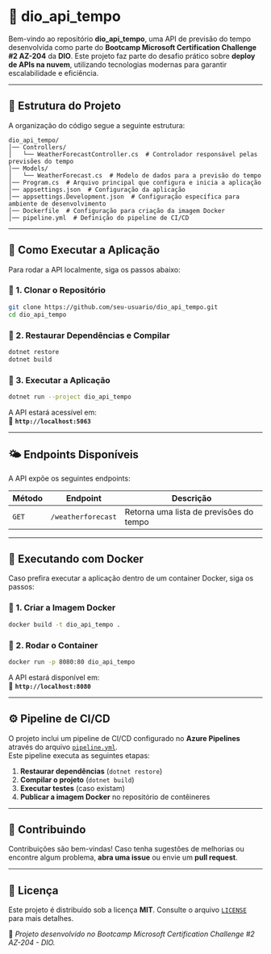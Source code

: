 # 📌 dio_api_tempo

Bem-vindo ao repositório **dio_api_tempo**, uma API de previsão do tempo desenvolvida como parte do **Bootcamp Microsoft Certification Challenge #2 AZ-204** da **DIO**. Este projeto faz parte do desafio prático sobre **deploy de APIs na nuvem**, utilizando tecnologias modernas para garantir escalabilidade e eficiência.

---

## 📂 Estrutura do Projeto

A organização do código segue a seguinte estrutura:

```
dio_api_tempo/
│── Controllers/
│   └── WeatherForecastController.cs  # Controlador responsável pelas previsões do tempo
│── Models/
│   └── WeatherForecast.cs  # Modelo de dados para a previsão do tempo
│── Program.cs  # Arquivo principal que configura e inicia a aplicação
│── appsettings.json  # Configuração da aplicação
│── appsettings.Development.json  # Configuração específica para ambiente de desenvolvimento
│── Dockerfile  # Configuração para criação da imagem Docker
│── pipeline.yml  # Definição do pipeline de CI/CD
```

---

## 🚀 Como Executar a Aplicação

Para rodar a API localmente, siga os passos abaixo:

### 🔹 1. Clonar o Repositório

```sh
git clone https://github.com/seu-usuario/dio_api_tempo.git
cd dio_api_tempo
```

### 🔹 2. Restaurar Dependências e Compilar

```sh
dotnet restore
dotnet build
```

### 🔹 3. Executar a Aplicação

```sh
dotnet run --project dio_api_tempo
```

A API estará acessível em:  
📍 **`http://localhost:5063`**

---

## 🌤️ Endpoints Disponíveis

A API expõe os seguintes endpoints:

| Método | Endpoint             | Descrição                                      |
|--------|----------------------|----------------------------------------------|
| `GET`  | `/weatherforecast`   | Retorna uma lista de previsões do tempo    |

---

## 🐳 Executando com Docker

Caso prefira executar a aplicação dentro de um container Docker, siga os passos:

### 🔹 1. Criar a Imagem Docker

```sh
docker build -t dio_api_tempo .
```

### 🔹 2. Rodar o Container

```sh
docker run -p 8080:80 dio_api_tempo
```

A API estará disponível em:  
📍 **`http://localhost:8080`**

---

## ⚙️ Pipeline de CI/CD

O projeto inclui um pipeline de CI/CD configurado no **Azure Pipelines** através do arquivo [`pipeline.yml`](./pipeline.yml).  
Este pipeline executa as seguintes etapas:

1. **Restaurar dependências** (`dotnet restore`)
2. **Compilar o projeto** (`dotnet build`)
3. **Executar testes** (caso existam)
4. **Publicar a imagem Docker** no repositório de contêineres

---

## 🤝 Contribuindo

Contribuições são bem-vindas! Caso tenha sugestões de melhorias ou encontre algum problema, **abra uma issue** ou envie um **pull request**.

---

## 📜 Licença

Este projeto é distribuído sob a licença **MIT**. Consulte o arquivo [`LICENSE`](./LICENSE) para mais detalhes.

🔹 _Projeto desenvolvido no Bootcamp Microsoft Certification Challenge #2 AZ-204 - DIO._